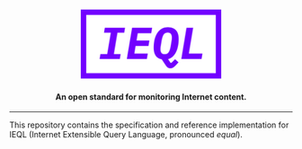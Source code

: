<p align="center">
  <h3 align="center"><img src="assets/ieql_logo.png" width="250px"></img></h3>

  <h4 align="center">
     An open standard for monitoring Internet content.
  </h4>
</p>

---

This repository contains the specification and reference implementation for IEQL (Internet Extensible Query Language, pronounced _equal_).
